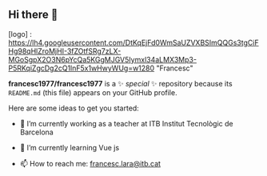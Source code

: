 ## Hi there 👋
[logo] : https://lh4.googleusercontent.com/DtKqEjFd0WmSaUZVXBSImQQGs3tgCiFHg98qHlZroMjHI-3fZOtfSRg7zLX-MGoSgpX2O3N6pYcQa5KGgMJGV5Iymxl34aLMX3Mp3-P5RKqiZgcDg2cQ1lnF5x1wHwyWUg=w1280 "Francesc"

**francesc1977/francesc1977** is a ✨ _special_ ✨ repository because its `README.md` (this file) appears on your GitHub profile.

Here are some ideas to get you started:

- 🔭 I’m currently working as a teacher at ITB Institut Tecnològic de Barcelona
- 🌱 I’m currently learning Vue js 

- 📫 How to reach me: francesc.lara@itb.cat
